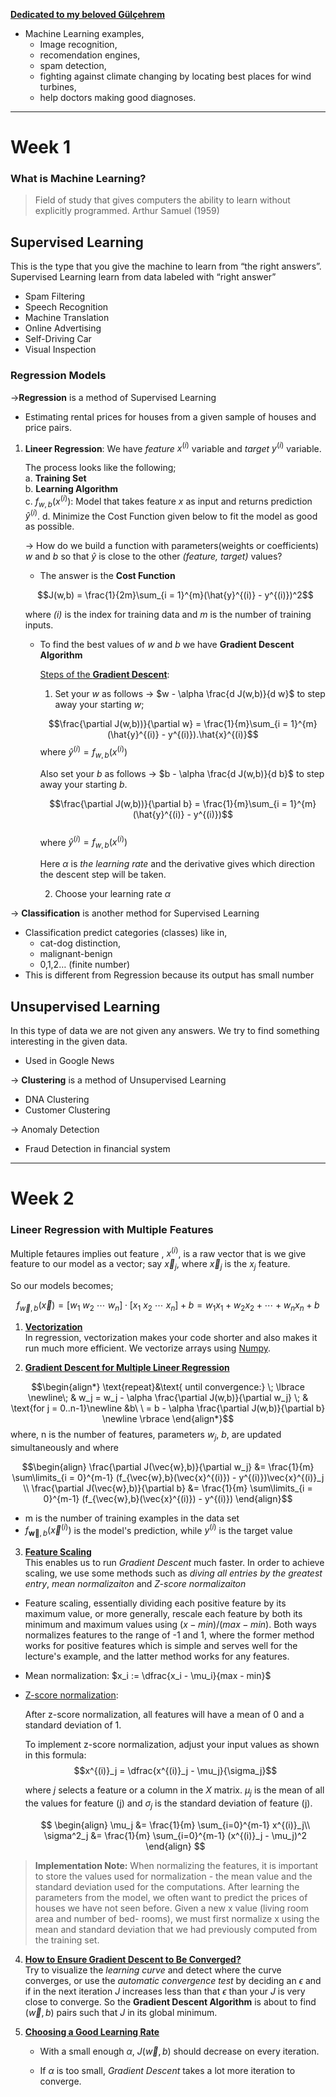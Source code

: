 <ins>**Dedicated to my beloved [Gülçehrem](ahmetkasimerbay.net)**</ins>

- Machine Learning examples,
    - Image recognition,
    - recomendation engines,
    - spam detection,
    - fighting against climate changing by locating best places for wind turbines,
    - help doctors making good diagnoses.

---

# Week 1

### What is Machine Learning?

> Field of study that gives computers the ability to learn without explicitly programmed.
Arthur Samuel (1959)
>

## Supervised Learning

This is the type that you give the machine to learn from “the right answers”.  Supervised Learning learn from  data labeled with “right answer”

- Spam Filtering
- Speech Recognition
- Machine Translation
- Online Advertising
- Self-Driving Car
- Visual Inspection

### Regression Models
→**Regression** is a method of Supervised Learning

- Estimating rental prices for houses from a given sample of houses and price pairs.  

1. **Lineer Regression**:
   We have _feature_ $x^{(i)}$ variable and _target_ $y^{(i)}$ variable.

   The process looks like the following;  
   a. **Training Set**  
   b. **Learning Algorithm**  
   c. $f_{w,b}(x^{(i)})$: Model that takes feature _x_ as input and returns prediction $\hat{y}^{(i)}$.
   d. Minimize the Cost Function given below to fit the model as good as possible.

   → How do we build a function with parameters(weights or coefficients) $w$ and $b$ so that $\hat{y}$ is close to the other _(feature, target)_ values?

    * The answer is the **Cost Function**

    $$J(w,b) = \frac{1}{2m}\sum_{i = 1}^{m}(\hat{y}^{(i)} - y^{(i)})^2$$  

    where _(i)_ is the index for training data and _m_ is the number of training inputs.

    * To find the best values of $w$ and $b$ we have **Gradient Descent Algorithm**

      <ins>Steps of the **Gradient Descent**</ins>:

      1. Set your $w$ as follows &rarr; $w - \alpha \frac{d J(w,b)}{d w}$ to step away your starting $w$;

        $$\frac{\partial J(w,b))}{\partial w} = \frac{1}{m}\sum_{i = 1}^{m}(\hat{y}^{(i)} - y^{(i)}).\hat{x}^{(i)}$$
        where $\hat{y}^{(i)} = f_{w,b}(x^{(i)})$

        Also set your $b$ as follows &rarr; $b - \alpha \frac{d J(w,b)}{d b}$ to step away your starting $b$.

        $$\frac{\partial J(w,b))}{\partial b} = \frac{1}{m}\sum_{i = 1}^{m}(\hat{y}^{(i)} - y^{(i)})$$  
        where $\hat{y}^{(i)} = f_{w,b}(x^{(i)})$

        Here $\alpha$ is *the learning rate* and the derivative gives which direction the descent step will be taken.

      2. Choose your learning rate $\alpha$  

→ **Classification** is another method for Supervised Learning

- Classification predict categories (classes) like in,
    - cat-dog distinction,
    - malignant-benign
    - 0,1,2… (finite number)
- This is different from Regression because its output has small number

## Unsupervised Learning

In this type of data we are not given any answers. We try to find something interesting in the given data.

- Used in Google News

→ **Clustering** is a method of Unsupervised Learning

- DNA Clustering
- Customer Clustering

→ Anomaly Detection

- Fraud Detection in financial system

---
# Week 2

### Lineer Regression with Multiple Features  
Multiple fetaures implies out feature , $x^{(i)}$, is a raw vector that is we give feature to our model as a vector; say $\vec{x}_j$, where $\vec{x}_{j}$ is the $x_{j}$ feature.

So our models becomes;  

$$ f_{\vec{w},b}({\vec{x}}) = [w_{1}\ w_{2}\ \cdots\ w_{n}] \cdot [x_{1}\  x_{2}\  \cdots\ x_{n}] + b = w_{1}x_{1} + w_{2}x_{2} + \cdots + w_{n}x_{n} + b $$


1. <ins>**Vectorization**</ins>  
In regression, vectorization makes your code shorter and also makes it run much more efficient. We vectorize arrays using [Numpy](https://numpy.org/doc/stable/).

2. <ins>**Gradient Descent for Multiple Lineer Regression**</ins>  

$$\begin{align*} \text{repeat}&\text{ until convergence:} \; \lbrace \newline\; & w_j = w_j -  \alpha \frac{\partial J(w,b)}{\partial w_j} \; & \text{for j = 0..n-1}\newline
&b\ \ = b -  \alpha \frac{\partial J(w,b)}{\partial b}  \newline \rbrace
\end{align*}$$
where, n is the number of features, parameters $w_j$,  $b$, are updated simultaneously and where  

$$\begin{align}
\frac{\partial J(\vec{w},b)}{\partial w_j}  &= \frac{1}{m} \sum\limits_{i = 0}^{m-1} (f_{\vec{w},b}(\vec{x}^{(i)}) - y^{(i)})\vec{x}^{(i)}_j  \\
\frac{\partial J(\vec{w},b)}{\partial b}  &= \frac{1}{m} \sum\limits_{i = 0}^{m-1} (f_{\vec{w},b}(\vec{x}^{(i)}) - y^{(i)})
\end{align}$$

  * m is the number of training examples in the data set  
  *  $f_{\mathbf{\vec{w}},b}(\vec{x}^{(i)})$ is the model's prediction, while $y^{(i)}$ is the target value

3. <ins>**Feature Scaling**</ins>  
  This enables us to run *Gradient Descent* much faster. In order to achieve scaling, we use some methods such as *diving all entries by the greatest entry*, *mean normalizaiton* and *Z-score normalizaiton*

  - Feature scaling, essentially dividing each positive feature by its maximum value, or more generally, rescale each feature by both its minimum and maximum values using $(x-min)/(max-min)$. Both ways normalizes features to the range of -1 and 1, where the former method works for positive features which is simple and serves well for the lecture's example, and the latter method works for any features.

  - Mean normalization: $x_i := \dfrac{x_i - \mu_i}{max - min}$

  - <ins>Z-score normalization</ins>:

    After z-score normalization, all features will have a mean of 0 and a standard deviation of 1.

    To implement z-score normalization, adjust your input values as shown in this formula:
    $$x^{(i)}_j = \dfrac{x^{(i)}_j - \mu_j}{\sigma_j}$$  

    where $j$ selects a feature or a column in the $X$ matrix. $µ_j$ is the mean of all the values for feature (j) and $\sigma_j$ is the standard deviation of feature (j).

    $$
    \begin{align}
    \mu_j &= \frac{1}{m} \sum_{i=0}^{m-1} x^{(i)}_j\\
    \sigma^2_j &= \frac{1}{m} \sum_{i=0}^{m-1} (x^{(i)}_j - \mu_j)^2
    \end{align}
    $$

  >**Implementation Note:** When normalizing the features, it is important
  to store the values used for normalization - the mean value and the standard deviation used for the computations. After learning the parameters
  from the model, we often want to predict the prices of houses we have not
  seen before. Given a new x value (living room area and number of bed-
  rooms), we must first normalize x using the mean and standard deviation
  that we had previously computed from the training set.

4. <ins>**How to Ensure Gradient Descent to Be Converged?**</ins>  
Try to visualize the *learning curve* and detect where the curve converges, or use the *automatic convergence test* by deciding an $\epsilon$ and if in the next iteration $J$ increases less than that $\epsilon$ than your $J$ is very close to converge. So the **Gradient Descent Algorithm** is about to find $(\vec{w},b)$ pairs such that $J$ in its global minimum.



5. <ins>**Choosing a Good Learning Rate**</ins>  
    * With a small enough $\alpha$, $J(\vec{w},b)$ should decrease on every iteration.

    * If $\alpha$ is too small, *Gradient Descent* takes a lot more iteration to converge.
